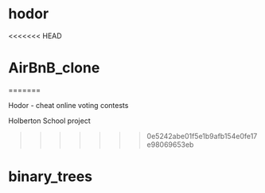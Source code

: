 # hodor
<<<<<<< HEAD
# AirBnB_clone
=======


Hodor - cheat online voting contests

Holberton School project
>>>>>>> 0e5242abe01f5e1b9afb154e0fe17e98069653eb
# binary_trees
